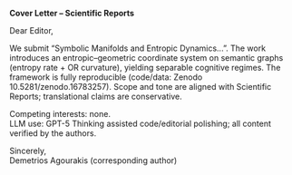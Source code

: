 **Cover Letter – Scientific Reports**

Dear Editor,

We submit “Symbolic Manifolds and Entropic Dynamics...”. The work introduces an entropic–geometric coordinate system on semantic graphs (entropy rate + OR curvature), yielding separable cognitive regimes. The framework is fully reproducible (code/data: Zenodo 10.5281/zenodo.16783257). Scope and tone are aligned with Scientific Reports; translational claims are conservative.

Competing interests: none.  
LLM use: GPT-5 Thinking assisted code/editorial polishing; all content verified by the authors.

Sincerely,  
Demetrios Agourakis (corresponding author)
